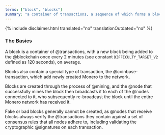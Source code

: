 ```yaml
---
terms: ["block", "blocks"]
summary: "a container of transactions, a sequence of which forms a blockchain"
---
```


{% include disclaimer.html translated="no" translationOutdated="no" %}
### The Basics

A block is a container of @transactions, with a new block being added to the @blockchain once every 2 minutes (see constant `DIFFICULTY_TARGET_V2` defined as 120 seconds), on average.

Blocks also contain a special type of transaction, the @coinbase-transaction, which add newly created Monero to the network.

Blocks are created through the process of @mining, and the @node that successfully mines the block then broadcasts it to each of the @nodes connected to it, who subsequently re-broadcast the block until the entire Monero network has received it.

Fake or bad blocks generally cannot be created, as @nodes that receive blocks always verify the @transactions they contain against a set of consensus rules that all nodes adhere to, including validating the cryptographic @signatures on each transaction.
